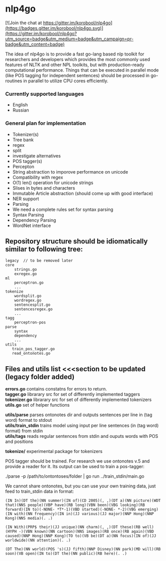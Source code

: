 # nlp4go

[![Join the chat at https://gitter.im/korobool/nlp4go](https://badges.gitter.im/korobool/nlp4go.svg)](https://gitter.im/korobool/nlp4go?utm_source=badge&utm_medium=badge&utm_campaign=pr-badge&utm_content=badge)


The idea of nlp4go is to provide a fast go-lang based nlp toolkit for researchers and developers which provides the most commonly used features of NLTK
and other NPL toolkits, but with production-ready computational performance. 
Things that can be executed in parallel mode (like POS tagging for independent sentences) should be processed in go-routines in parallel to utilize CPU cores efficiently.


### Currently supported languages
* English
* Russian


### General plan for implementation
* Tokenizer(s)
 * Tree bank
 * regex
 * split
 * investigate alternatives
* POS tagger(s)
 * Percepton 
* String abstraction to imporove performance on unicode
 * Compatibility with regex
 * O(1) len() operation for unicode strings
 * Slises in bytes and characters
* Immutable Article abstraction (should come up with good interface) 
* NER support
* Parsing 
 * We need a complete rules set for syntax parsing
 * Syntax Parsing
 * Dependency Parsing
* WordNet interface

## Repository structure should be idiomatically similar to following tree:

```
legacy  // to be removed later
core
    strings.go
    exregex.go
ml
    perceptron.go 
    ...
tokenize
    wordsplit.go
    wordregex.go
    sentencesplit.go
    sentencesregex.go
    ...
tagg
    perceptron-pos
parse
    syntax
    dependency
    ...
utils
   train_pos_tagger.go
   read_ontonotes.go
```

## Files and utils list <<<section to be updated (legacy folder added)

**errors.go** contains constatns for errors to return.  
**tagger.go** librarary src for set of differently implemented taggers  
**tokenizer.go** librarary src for set of differently implemented tokenizers  
**utils.go** set of helper functions  

**utils/parse** parses ontonotes dir and outputs sentences per line in (tag word) format to stdout  
**utils/train_stdin** trains model using input per line sentences (in (tag word) format) from stdin  
**utils/tags** reads regular sentences from stdin and ouputs words with POS and positions  

**tokenize/** experimental package for tokenizers 

POS tagger should be trained. For research we use ontonotes v.5 and provide a reader for it. Its output can be used to train a pos-tagger:

./parse -p /path/to/ontontoses/folder | go run ../train_stdin/main.go

We cannot share ontonotes, but you can use your own training data, just feed to train_stdin data in format:

`(IN In)(DT the)(NN summer)(IN of)(CD 2005)(, ,)(DT a)(NN picture)(WDT that)(NNS people)(VBP have)(RB long)(VBN been)(VBG looking)(RB forward)(IN to)(-NONE- *T*-1)(VBD started)(-NONE- *-2)(VBG emerging)(IN with)(NN frequency)(IN in)(JJ various)(JJ major)(NNP Hong)(NNP Kong)(NNS media)(. .)`

`(IN With)(PRP$ their)(JJ unique)(NN charm)(, ,)(DT these)(RB well)(HYPH -)(VBN known)(NN cartoon)(NNS images)(RB once)(RB again)(VBD caused)(NNP Hong)(NNP Kong)(TO to)(VB be)(DT a)(NN focus)(IN of)(JJ worldwide)(NN attention)(. .)`

`(DT The)(NN world)(POS 's)(JJ fifth)(NNP Disney)(NN park)(MD will)(RB soon)(VB open)(IN to)(DT the)(NN public)(RB here)(. .)`
